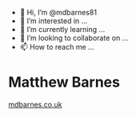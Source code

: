 - 👋 Hi, I’m @mdbarnes81
- 👀 I’m interested in ...
- 🌱 I’m currently learning ...
- 💞️ I’m looking to collaborate on ...
- 📫 How to reach me ...
# Matthew Barnes
[mdbarnes.co.uk](http://mdbarnes.co.uk)

<!---
mdbarnes81/mdbarnes81 is a ✨ special ✨ repository because its `README.md` (this file) appears on your GitHub profile.
You can click the Preview link to take a look at your changes.
--->
